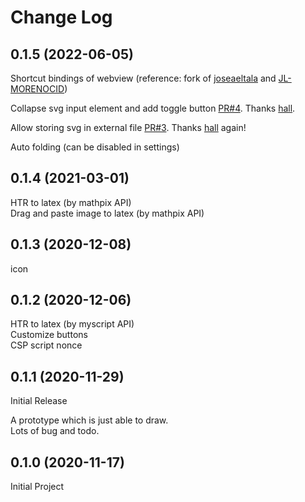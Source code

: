 # Change Log

## 0.1.5 (2022-06-05)

Shortcut bindings of webview (reference: fork of [joseaeltala](https://github.com/joseaeltala/vscode-markdown-draw/commit/b24a96ac7710a7177461bf7056152c79a81bd97d) and [JL-MORENOCID](https://github.com/zhaouv/vscode-markdown-draw/compare/master...JL-MORENOCID:master))

Collapse svg input element and add toggle button [PR#4](https://github.com/zhaouv/vscode-markdown-draw/pull/4). Thanks [hall](https://github.com/hall).

Allow storing svg in external file [PR#3](https://github.com/zhaouv/vscode-markdown-draw/pull/3). Thanks [hall](https://github.com/hall) again!

Auto folding (can be disabled in settings)

## 0.1.4 (2021-03-01)

HTR to latex (by mathpix API)  
Drag and paste image to latex (by mathpix API)  

## 0.1.3 (2020-12-08)

icon

## 0.1.2 (2020-12-06)

HTR to latex (by myscript API)  
Customize buttons  
CSP script nonce

## 0.1.1 (2020-11-29)

Initial Release

A prototype which is just able to draw.  
Lots of bug and todo.

## 0.1.0 (2020-11-17)

Initial Project